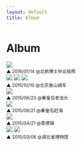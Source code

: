 ```yaml
---
layout: default
title: Album
---
```


# Album

<div class="figure">
  <img src="{{ site.baseurl }}/img/album/boshibiye.jpg">
</div>
<small>▲ 2016/01/14 @北航博士毕业拍照</small>

<div class="figure">
  <img src="{{ site.baseurl }}/img/album/xiangshan-1.jpg"> 
  <img src="{{ site.baseurl }}/img/album/xiangshan-2.jpg">
  <img src="{{ site.baseurl }}/img/album/xiangshan-3.jpg">  
</div>
<small>▲ 2015/10/10 @北京香山骑车</small>

<div class="figure">
  <img src="{{ site.baseurl }}/img/album/qinhuangdao-2.jpg">  
</div>
<small>▲ 2015/06/23 @秦皇岛老龙头</small>

<div class="figure">
  <img src="{{ site.baseurl }}/img/album/qinhuangdao-1.jpg">  
</div>
<small>▲ 2015/06/21 @秦皇岛赶海</small>

<div class="figure">
  <img src="{{ site.baseurl }}/img/album/jingdezhen-1.jpg">  
</div>
<small>▲ 2015/04/21 @景德镇</small>

<div class="figure">
  <img src="{{ site.baseurl }}/img/album/hubeibowuguan-1.jpg">
  <img src="{{ site.baseurl }}/img/album/hubeibowuguan-2.jpg">  
</div>
<small>▲ 2015/03/06 @湖北省博物馆</small>